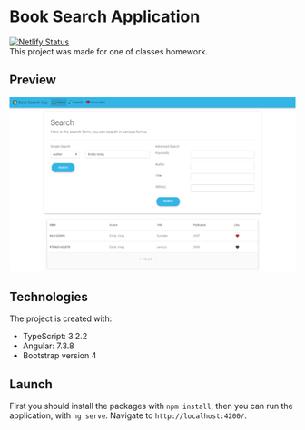 # Book Search Application
[![Netlify Status](https://api.netlify.com/api/v1/badges/97508424-a6fe-406b-9482-00f0cd163651/deploy-status)](https://app.netlify.com/sites/szkatalin-book-search/deploys) </br>
This project was made for one of classes homework.

## Preview
![Screenshot](screenshot.PNG)

## Technologies
The project is created with:
- TypeScript: 3.2.2
- Angular: 7.3.8
- Bootstrap version 4

## Launch
First you should install the packages with `npm install`, then you can run the application, with `ng serve`.
Navigate to `http://localhost:4200/`.
